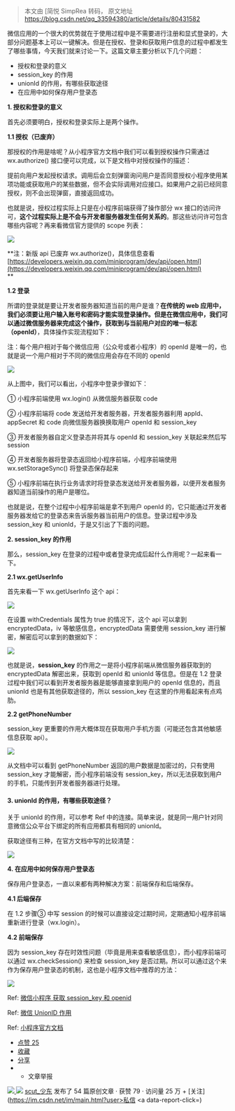 > 本文由 [简悦 SimpRea 转码， 原文地址 https://blog.csdn.net/qq_33594380/article/details/80431582

微信应用的一个很大的优势就在于使用过程中是不需要进行注册和显式登录的，大部分问题基本上可以一键解决。但是在授权、登录和获取用户信息的过程中都发生了哪些事情，今天我们就来讨论一下。这篇文章主要分析以下几个问题：

*   授权和登录的意义
*   session_key 的作用
*   unionId 的作用，有哪些获取途径
*   在应用中如何保存用户登录态

**1. 授权和登录的意义**

首先必须要明白，授权和登录实际上是两个操作。

**1.1 授权（已废弃）**

那授权的作用是啥呢？从小程序官方文档中我们可以看到授权操作只需通过 wx.authorize() 接口便可以完成，以下是文档中对授权操作的描述：

提前向用户发起授权请求。调用后会立刻弹窗询问用户是否同意授权小程序使用某项功能或获取用户的某些数据，但不会实际调用对应接口。如果用户之前已经同意授权，则不会出现弹窗，直接返回成功。  

也就是说，授权过程实际上只是在小程序前端获得了操作部分 wx 接口的访问许可，**这个过程实际上是不会与开发者服务器发生任何关系的**。那这些访问许可包含哪些内容呢？再来看微信官方提供的 scope 列表：

![](https://img-blog.csdn.net/2018052411141359?watermark/2/text/aHR0cHM6Ly9ibG9nLmNzZG4ubmV0L3FxXzMzNTk0Mzgw/font/5a6L5L2T/fontsize/400/fill/I0JBQkFCMA==/dissolve/70)  

**注：新版 api 已废弃 wx.authorize()，具体信息查看 [https://developers.weixin.qq.com/miniprogram/dev/api/open.html](https://developers.weixin.qq.com/miniprogram/dev/api/open.html)  
**

**1.2 登录**

所谓的登录就是要让开发者服务器知道当前的用户是谁？**在传统的 web 应用中，我们必须要让用户输入账号和密码才能实现登录操作。但是在微信应用中，我们可以通过微信服务器来完成这个操作，获取到与当前用户对应的唯一标志（openId）**，具体操作实现流程如下：

注：每个用户相对于每个微信应用（公众号或者小程序）的 openId 是唯一的，也就是说一个用户相对于不同的微信应用会存在不同的 openId  

![](https://img-blog.csdn.net/20180524112142305?watermark/2/text/aHR0cHM6Ly9ibG9nLmNzZG4ubmV0L3FxXzMzNTk0Mzgw/font/5a6L5L2T/fontsize/400/fill/I0JBQkFCMA==/dissolve/70)  

从上图中，我们可以看出，小程序中登录步骤如下：

① 小程序前端使用 wx.login() 从微信服务器获取 code

② 小程序前端将 code 发送给开发者服务器，开发者服务器利用 appId、appSecret 和 code 向微信服务器换换取用户 openId 和 session_key

③ 开发者服务器自定义登录态并将其与 openId 和 session_key 关联起来然后写 session

④ 开发者服务器将登录态返回给小程序前端，小程序前端使用 wx.setStorageSync() 将登录态保存起来

⑤ 小程序前端在执行业务请求时将登录态发送给开发者服务器，以便开发者服务器知道当前操作的用户是哪位。

也就是说，在整个过程中小程序前端是拿不到用户 openId 的，它只能通过开发者服务器发给它的登录态来告诉服务器当前用户的信息。登录过程中涉及 session_key 和 unionId，于是又引出了下面的问题。

**2. session_key 的作用**

那么，session_key 在登录的过程中或者登录完成后起什么作用呢？一起来看一下。

**2.1 wx.getUserInfo**

首先来看一下 wx.getUserInfo 这个 api：

![](https://img-blog.csdn.net/20180524123555865?watermark/2/text/aHR0cHM6Ly9ibG9nLmNzZG4ubmV0L3FxXzMzNTk0Mzgw/font/5a6L5L2T/fontsize/400/fill/I0JBQkFCMA==/dissolve/70)  

在设置 withCredentials 属性为 true 的情况下，这个 api 可以拿到 encryptedData，iv 等敏感信息，encryptedData 需要使用 session_key 进行解密，解密后可以拿到的数据如下：

![](https://img-blog.csdn.net/20180524123818208?watermark/2/text/aHR0cHM6Ly9ibG9nLmNzZG4ubmV0L3FxXzMzNTk0Mzgw/font/5a6L5L2T/fontsize/400/fill/I0JBQkFCMA==/dissolve/70)  

也就是说，**session_key** 的作用之一是将小程序前端从微信服务器获取到的 encryptedData 解密出来，获取到 openId 和 unionId 等信息。但是在 1.2 登录过程中我们可以看到开发者服务器是能够直接拿到用户的 openId 信息的，而且 unionId 也是有其他获取途径的，所以 session_key 在这里的作用看起来有点鸡肋。

**2.2 getPhoneNumber**

session_key 更重要的作用大概体现在获取用户手机方面（可能还包含其他敏感信息获取 api）。

![](https://img-blog.csdn.net/20180524124458258?watermark/2/text/aHR0cHM6Ly9ibG9nLmNzZG4ubmV0L3FxXzMzNTk0Mzgw/font/5a6L5L2T/fontsize/400/fill/I0JBQkFCMA==/dissolve/70)  

从文档中可以看到 getPhoneNumber 返回的用户数据是加密过的，只有使用 session_key 才能解密，而小程序前端没有 session_key，所以无法获取到用户的手机，只能传到开发者服务器进行处理。

#### **3. unionId 的作用，有哪些获取途径？**

关于 unionId 的作用，可以参考 Ref 中的连接。简单来说，就是同一用户针对同意微信公众平台下绑定的所有应用都具有相同的 unionId。

获取途径有三种，在官方文档中写的比较清楚：

![](https://img-blog.csdn.net/20180524125354501?watermark/2/text/aHR0cHM6Ly9ibG9nLmNzZG4ubmV0L3FxXzMzNTk0Mzgw/font/5a6L5L2T/fontsize/400/fill/I0JBQkFCMA==/dissolve/70)  

**4. 在应用中如何保存用户登录态**

保存用户登录态，一直以来都有两种解决方案：前端保存和后端保存。

**4.1 后端保存**

在 1.2 步骤③ 中写 session 的时候可以直接设定过期时间，定期通知小程序前端重新进行登录（wx.login）。

**4.2 前端保存**

因为 session_key 存在时效性问题（毕竟是用来查看敏感信息），而小程序前端可以通过 wx.checkSession() 来检查 session_key 是否过期。所以可以通过这个来作为保存用户登录态的机制，这也是小程序文档中推荐的方法：

![](https://img-blog.csdn.net/20180524130217777?watermark/2/text/aHR0cHM6Ly9ibG9nLmNzZG4ubmV0L3FxXzMzNTk0Mzgw/font/5a6L5L2T/fontsize/400/fill/I0JBQkFCMA==/dissolve/70)  

Ref: [微信小程序 获取 session_key 和 openid](https://blog.csdn.net/qq_31383345/article/details/54094021)

Ref: [微信 UnionID 作用](https://blog.csdn.net/u014033756/article/details/52230258)

Ref: [小程序官方文档](https://developers.weixin.qq.com/miniprogram/dev/api/signature.html#wxchecksessionobject)

*   [点赞 25](javascript:;)
*   [收藏](javascript:;)
*   [分享](javascript:;)
*   *   文章举报

 [![](https://profile.csdnimg.cn/3/0/6/3_qq_33594380) ![](https://g.csdnimg.cn/static/user-reg-year/1x/4.png)](https://blog.csdn.net/qq_33594380) [scut_少东](https://blog.csdn.net/qq_33594380) 发布了 54 篇原创文章 · 获赞 79 · 访问量 25 万 + [关注](https://im.csdn.net/im/main.html?user>私信
                        </a>
                                                            <a data-report-click=)